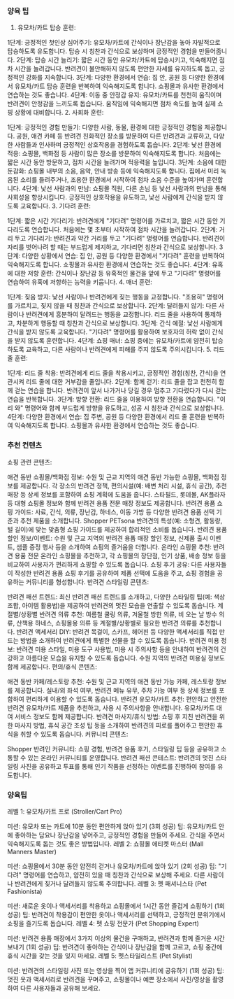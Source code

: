 ### 양육 팁

1. 유모차/카트 탑승 훈련:

1단계: 긍정적인 첫인상 심어주기: 유모차/카트에 간식이나 장난감을 놓아 자발적으로 탑승하도록 유도합니다. 탑승 시 칭찬과 간식으로 보상하며 긍정적인 경험을 만들어줍니다.
2단계: 탑승 시간 늘리기: 짧은 시간 동안 유모차/카트에 탑승시키고, 익숙해지면 점차 시간을 늘려갑니다. 반려견이 불안해하지 않도록 편안한 자세를 유지하도록 돕고, 긍정적인 강화를 지속합니다.
3단계: 다양한 환경에서 연습: 집 안, 공원 등 다양한 환경에서 유모차/카트 탑승 훈련을 반복하여 익숙해지도록 합니다. 쇼핑몰과 유사한 환경에서 연습하는 것도 좋습니다.
4단계: 이동 중 안정감 유지: 유모차/카트를 천천히 움직이며 반려견이 안정감을 느끼도록 돕습니다. 움직임에 익숙해지면 점차 속도를 높여 실제 쇼핑 상황에 대비합니다.
2. 사회화 훈련:

1단계: 긍정적인 경험 만들기: 다양한 사람, 동물, 환경에 대한 긍정적인 경험을 제공합니다. 공원, 애견 카페 등 반려견 친화적인 장소를 방문하여 다른 반려견과 교류하고, 다양한 사람들과 인사하며 긍정적인 상호작용을 경험하도록 돕습니다.
2단계: 낯선 환경에 적응: 쇼핑몰, 백화점 등 사람이 많은 장소를 방문하여 익숙해지도록 합니다. 처음에는 짧은 시간 동안 방문하고, 점차 시간을 늘려가며 적응력을 높입니다.
3단계: 소음에 대한 둔감화: 쇼핑몰 내부의 소음, 음악, 안내 방송 등에 익숙해지도록 합니다. 집에서 미리 녹음된 소리를 들려주거나, 조용한 환경에서 시작하여 점차 소음 수준을 높여가며 훈련합니다.
4단계: 낯선 사람과의 만남: 쇼핑몰 직원, 다른 손님 등 낯선 사람과의 만남을 통해 사회성을 향상시킵니다. 긍정적인 상호작용을 유도하고, 낯선 사람에게 간식을 받지 않도록 교육합니다.
3. 기다려 훈련:

1단계: 짧은 시간 기다리기: 반려견에게 "기다려" 명령어를 가르치고, 짧은 시간 동안 기다리도록 연습합니다. 처음에는 몇 초부터 시작하여 점차 시간을 늘려갑니다.
2단계: 거리 두고 기다리기: 반려견과 약간 거리를 두고 "기다려" 명령어를 연습합니다. 반려견이 자리를 벗어나려 할 때는 부드럽게 제지하고, 기다리면 칭찬과 간식으로 보상합니다.
3단계: 다양한 상황에서 연습: 집 안, 공원 등 다양한 환경에서 "기다려" 훈련을 반복하여 익숙해지도록 합니다. 쇼핑몰과 유사한 환경에서 연습하는 것도 좋습니다.
4단계: 유혹에 대한 저항 훈련: 간식이나 장난감 등 유혹적인 물건을 앞에 두고 "기다려" 명령어를 연습하여 유혹에 저항하는 능력을 키웁니다.
4. 매너 훈련:

1단계: 짖음 방지: 낯선 사람이나 반려견에게 짖는 행동을 교정합니다. "조용히" 명령어를 가르치고, 짖지 않을 때 칭찬과 간식으로 보상합니다.
2단계: 달려들지 않기: 다른 사람이나 반려견에게 흥분하여 달려드는 행동을 교정합니다. 리드 줄을 사용하여 통제하고, 차분하게 행동할 때 칭찬과 간식으로 보상합니다.
3단계: 간식 예절: 낯선 사람에게 간식을 받지 않도록 교육합니다. "기다려" 명령어를 활용하여 보호자의 허락 없이 간식을 받지 않도록 훈련합니다.
4단계: 쇼핑 매너: 쇼핑 중에는 유모차/카트에 얌전히 탑승하도록 교육하고, 다른 사람이나 반려견에게 피해를 주지 않도록 주의시킵니다.
5. 리드 줄 훈련:

1단계: 리드 줄 착용: 반려견에게 리드 줄을 착용시키고, 긍정적인 경험(칭찬, 간식)을 연관시켜 리드 줄에 대한 거부감을 줄입니다.
2단계: 함께 걷기: 리드 줄을 잡고 천천히 함께 걷는 연습을 합니다. 반려견이 앞서 나가거나 당길 경우 멈추고 기다렸다가 다시 걷는 연습을 반복합니다.
3단계: 방향 전환: 리드 줄을 이용하여 방향 전환을 연습합니다. "이리 와" 명령어와 함께 부드럽게 방향을 유도하고, 성공 시 칭찬과 간식으로 보상합니다.
4단계: 다양한 환경에서 연습: 집 주변, 공원 등 다양한 환경에서 리드 줄 훈련을 반복하여 익숙해지도록 합니다. 쇼핑몰과 유사한 환경에서 연습하는 것도 좋습니다.

### 추천 컨텐츠

쇼핑 관련 콘텐츠:

애견 동반 쇼핑몰/백화점 정보: 수원 및 근교 지역의 애견 동반 가능한 쇼핑몰, 백화점 정보를 제공합니다. 각 장소의 반려견 정책, 편의시설(예: 배변 처리 시설, 휴식 공간), 추천 매장 등 상세 정보를 포함하여 쇼핑 계획에 도움을 줍니다. 스타필드, 롯데몰, AK플라자 등 대형 쇼핑몰 정보와 함께 반려견 용품 전문 매장 정보도 제공합니다.
반려견 용품 쇼핑 가이드: 사료, 간식, 의류, 장난감, 하네스, 이동 가방 등 다양한 반려견 용품 선택 기준과 추천 제품을 소개합니다. Shopper PETsona 반려견의 특성(예: 소형견, 활동량, 털 길이)에 맞는 맞춤형 쇼핑 가이드를 제공하여 합리적인 소비를 돕습니다.
반려견 용품 할인 정보/이벤트: 수원 및 근교 지역의 반려견 용품 매장 할인 정보, 신제품 출시 이벤트, 샘플 증정 행사 등을 소개하여 쇼핑의 즐거움을 더합니다.
온라인 쇼핑몰 추천: 반려견 용품 전문 온라인 쇼핑몰을 추천하고, 각 쇼핑몰의 장단점, 인기 상품, 배송 정보 등을 비교하여 사용자가 편리하게 쇼핑할 수 있도록 돕습니다.
쇼핑 후기 공유: 다른 사용자들이 작성한 반려견 용품 쇼핑 후기를 공유하여 제품 선택에 도움을 주고, 쇼핑 경험을 공유하는 커뮤니티를 형성합니다.
반려견 스타일링 콘텐츠:

반려견 패션 트렌드: 최신 반려견 패션 트렌드를 소개하고, 다양한 스타일링 팁(예: 색상 조합, 아이템 활용법)을 제공하여 반려견의 멋진 모습을 연출할 수 있도록 돕습니다.
계절별/상황별 반려견 의류 추천: 여름철 쿨링 의류, 겨울철 방한 의류, 비 오는 날 방수 의류, 산책용 하네스, 쇼핑몰용 의류 등 계절별/상황별로 필요한 반려견 의류를 추천합니다.
반려견 액세서리 DIY: 반려견 목걸이, 스카프, 헤어핀 등 다양한 액세서리를 직접 만드는 방법을 소개하여 반려견에게 특별한 선물을 할 수 있도록 돕습니다.
반려견 미용 정보: 반려견 미용 스타일, 미용 도구 사용법, 미용 시 주의사항 등을 안내하여 반려견의 건강하고 아름다운 모습을 유지할 수 있도록 돕습니다. 수원 지역의 반려견 미용실 정보도 함께 제공합니다.
편의/휴식 콘텐츠:

애견 동반 카페/레스토랑 추천: 수원 및 근교 지역의 애견 동반 가능 카페, 레스토랑 정보를 제공합니다. 실내/외 좌석 여부, 반려견 메뉴 유무, 주차 가능 여부 등 상세 정보를 포함하여 편리하게 이용할 수 있도록 돕습니다.
반려견 유모차/카트 추천: 편안하고 안전한 반려견 유모차/카트 제품을 추천하고, 사용 시 주의사항을 안내합니다. 유모차/카트 대여 서비스 정보도 함께 제공합니다.
반려견 마사지/휴식 방법: 쇼핑 후 지친 반려견을 위한 마사지 방법, 휴식 공간 조성 팁 등을 소개하여 반려견의 피로를 풀어주고 편안한 휴식을 취할 수 있도록 돕습니다.
커뮤니티 콘텐츠:

Shopper 반려인 커뮤니티: 쇼핑 경험, 반려견 용품 후기, 스타일링 팁 등을 공유하고 소통할 수 있는 온라인 커뮤니티를 운영합니다.
반려견 패션 콘테스트: 반려견의 멋진 스타일링 사진을 공유하고 투표를 통해 인기 작품을 선정하는 이벤트를 진행하여 참여를 유도합니다.

### 양육팁

레벨 1: 유모차/카트 프로 (Stroller/Cart Pro)

미션: 유모차 또는 카트에 10분 동안 편안하게 앉아 있기 (3회 성공)
팁: 유모차/카트 안에 좋아하는 담요나 장난감을 넣어주고, 긍정적인 경험을 만들어 주세요. 간식을 주면서 익숙해지도록 돕는 것도 좋은 방법입니다.
레벨 2: 쇼핑몰 에티켓 마스터 (Mall Manners Master)

미션: 쇼핑몰에서 30분 동안 얌전히 걷거나 유모차/카트에 앉아 있기 (2회 성공)
팁: "기다려" 명령어를 연습하고, 얌전히 있을 때 칭찬과 간식으로 보상해 주세요. 다른 사람이나 반려견에게 짖거나 달려들지 않도록 주의합니다.
레벨 3: 펫 패셔니스타 (Pet Fashionista)

미션: 새로운 옷이나 액세서리를 착용하고 쇼핑몰에서 1시간 동안 즐겁게 쇼핑하기 (1회 성공)
팁: 반려견이 착용감이 편안한 옷이나 액세서리를 선택하고, 긍정적인 분위기에서 쇼핑을 즐기도록 돕습니다.
레벨 4: 펫 쇼핑 전문가 (Pet Shopping Expert)

미션: 반려견 용품 매장에서 3가지 이상의 물건을 구매하고, 반려견과 함께 즐거운 시간 보내기 (1회 성공)
팁: 반려견이 좋아하는 간식이나 장난감을 함께 고르고, 쇼핑 중간에 휴식 시간을 갖는 것을 잊지 마세요.
레벨 5: 펫스타일리스트 (Pet Stylist)

미션: 반려견의 스타일링 사진 또는 영상을 찍어 앱 커뮤니티에 공유하기 (1회 성공)
팁: 멋진 옷과 액세서리로 반려견을 꾸며주고, 쇼핑몰이나 예쁜 장소에서 사진/영상을 촬영하여 다른 사용자들과 공유해 보세요.
